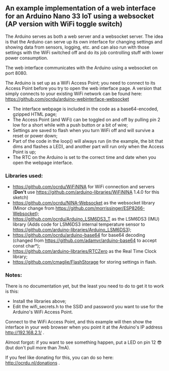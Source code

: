 ## An example implementation of a web interface for an Arduino Nano 33 IoT using a websocket (AP version with WiFi toggle switch)

The Arduino serves as both a web server and a websocket server. The idea is that the Arduino can serve up its own interface for changing settings and showing data from sensors, logging, etc. and can also run with those settings with the WiFi switched off and do its job controlling stuff with lower power consumption.

The web interface communicates with the Arduino using a websocket on port 8080.

The Arduino is set up as a WiFi Access Point; you need to connect to its Access Point before you try to open the web interface page. A version that simply connects to your existing WiFi network can be found here: https://github.com/ocrdu/arduino-webinterface-websocket

- The interface webpage is included in the code as a base64-encoded, gzipped HTML page;
- The Access Point (and WiFi) can be toggled on and off by pulling pin 2 low for a short while with a push button or a bit of wire;
- Settings are saved to flash when you turn WiFi off and will survive a reset or power down;
- Part of the code in the loop() will always run (in the example, the bit that dims and flashes a LED), and another part will run only when the Access Point is up;
- The RTC on the Arduino is set to the correct time and date when you open the webpage interface.

### Libraries used:

- https://github.com/ocrdu/WiFiNINA for WiFi connection and servers (**Don't** use https://github.com/arduino-libraries/WiFiNINA 1.4.0 for this sketch)
- https://github.com/ocrdu/NINA-Websocket as the websocket library (Minor change from https://github.com/morrissinger/ESP8266-Websocket);
- https://github.com/ocrdu/Arduino_LSM6DS3_T as the LSM6DS3 (IMU) library (Adds code for LSM6DS3 internal temperature sensor to https://github.com/arduino-libraries/Arduino_LSM6DS3);
- https://github.com/ocrdu/arduino-base64 for base64 decoding (changed from https://github.com/adamvr/arduino-base64 to accept const char*);
- https://github.com/arduino-libraries/RTCZero as the Real Time Clock library;
- https://github.com/cmaglie/FlashStorage for storing settings in flash.

### Notes:

There is no documentation yet, but the least you need to do to get it to work is this:

- Install the libraries above;
- Edit the wifi_secrets.h to the SSID and password you want to use for the Arduino's WiFi Access Point.

Connect to the WiFi Access Point, and this example will then show the interface in your web browser when you point it at the Arduino's IP address http://192.168.2.1/ .

Almost forgot: if you want to see something happen, put a LED on pin 12 😎 (but don't pull more than 7mA).

If you feel like donating for this, you can do so here: http://ocrdu.nl/donations .